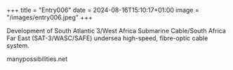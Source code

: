 +++
title = "Entry006"
date = 2024-08-16T15:10:17+01:00
image = "/images/entry006.jpeg"
+++

Development of South Atlantic 3/West Africa Submarine Cable/South Africa Far East (SAT-3/WASC/SAFE) undersea high-speed, fibre-optic cable system.

manypossibilities.net
